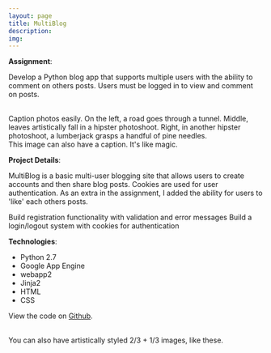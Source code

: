 ```yaml
---
layout: page
title: MultiBlog
description:
img:
---
```


**Assignment**:

Develop a Python blog app that supports multiple users with the ability to comment on others posts.  Users must be logged in to view and comment on posts.

<div class="img_row">
	<img class="col one" src="{{ site.baseurl }}/img/1.jpg" alt="" title="example image"/>
	<img class="col one" src="{{ site.baseurl }}/img/2.jpg" alt="" title="example image"/>
	<img class="col one" src="{{ site.baseurl }}/img/3.jpg" alt="" title="example image"/>
</div>
<div class="col three caption">
	Caption photos easily. On the left, a road goes through a tunnel. Middle, leaves artistically fall in a hipster photoshoot. Right, in another hipster photoshoot, a lumberjack grasps a handful of pine needles.
</div>
<div class="img_row">
	<img class="col three" src="{{ site.baseurl }}/img/5.jpg" alt="" title="example image"/>
</div>
<div class="col three caption">
	This image can also have a caption. It's like magic.
</div>

**Project Details**:

MultiBlog is a basic multi-user blogging site that allows users to create accounts and then share blog posts.  Cookies are used for user authentication.  As an extra in the assignment, I added the ability for users to 'like' each others posts.

Build registration functionality with validation and error messages
Build a login/logout system with cookies for authentication


**Technologies**:

* Python 2.7
* Google App Engine
* webapp2
* Jinja2
* HTML
* CSS

View the code on <a href="https://github.com/Courtney2511/multi_user_blog">Github</a>.


<div class="img_row">
	<img class="col two" src="{{ site.baseurl }}/img/6.jpg" alt="" title="example image"/>
	<img class="col one" src="{{ site.baseurl }}/img/11.jpg" alt="" title="example image"/>
</div>
<div class="col three caption">
	You can also have artistically styled 2/3 + 1/3 images, like these.
</div>


<br/><br/><br/>
